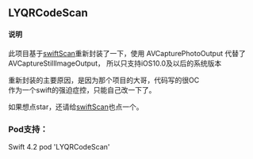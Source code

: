 ## LYQRCodeScan

#### 说明
此项目基于[swiftScan](https://github.com/MxABC/swiftScan)重新封装了一下，使用 AVCapturePhotoOutput 代替了 AVCaptureStillImageOutput，
所以只支持iOS10.0及以后的系统版本

重新封装的主要原因，是因为那个项目的大哥，代码写的很OC          
作为一个swift的强迫症控，只能自己改一下了。

如果想点star，还请给[swiftScan](https://github.com/MxABC/swiftScan)也点一个。

### Pod支持：
Swift 4.2
pod 'LYQRCodeScan'